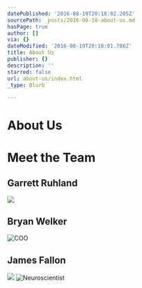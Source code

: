 ```yaml
---
datePublished: '2016-08-19T20:18:02.205Z'
sourcePath: _posts/2016-08-18-about-us.md
hasPage: true
author: []
via: {}
dateModified: '2016-08-19T20:18:01.786Z'
title: About Us
publisher: {}
description: ''
starred: false
url: about-us/index.html
_type: Blurb

---
```

# About Us

# Meet the Team

## Garrett Ruhland
![](https://the-grid-user-content.s3-us-west-2.amazonaws.com/3e92ec25-3861-4764-bc3b-640a30c581af.png)

## Bryan Welker
![COO](https://the-grid-user-content.s3-us-west-2.amazonaws.com/5317f938-d657-40d9-9892-e6da06dbdf42.jpg)

## James Fallon
![](https://the-grid-user-content.s3-us-west-2.amazonaws.com/c0d954c7-be7a-43dd-a150-539d7beff929.jpg)
![Neuroscientist ](https://the-grid-user-content.s3-us-west-2.amazonaws.com/f87587a1-493f-48a1-988f-7eaaea2dc80c.jpg)